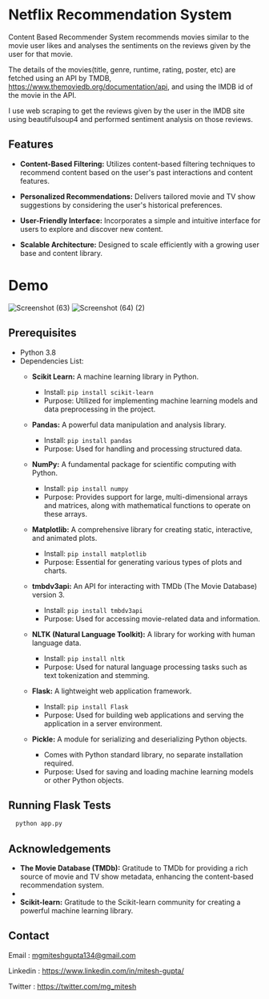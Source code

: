 
# Netflix Recommendation System

Content Based Recommender System recommends movies similar to the movie user likes and analyses the sentiments on the reviews given by the user for that movie.

The details of the movies(title, genre, runtime, rating, poster, etc) are fetched using an API by TMDB, https://www.themoviedb.org/documentation/api, and using the IMDB id of the movie in the API.

I use web scraping to get the reviews given by the user in the IMDB site using beautifulsoup4 and performed sentiment analysis on those reviews.

## Features

- **Content-Based Filtering:** Utilizes content-based filtering techniques to recommend content based on the user's past interactions and content features.
  
- **Personalized Recommendations:** Delivers tailored movie and TV show suggestions by considering the user's historical preferences.
- **User-Friendly Interface:** Incorporates a simple and intuitive interface for users to explore and discover new content.
- **Scalable Architecture:** Designed to scale efficiently with a growing user base and content library.

# Demo

![Screenshot (63)](https://github.com/miteshgupta07/Netflix-Recommendation-System/assets/111682782/a4f7bda0-297e-4de7-bae4-94d4658ae06d)
![Screenshot (64) (2)](https://github.com/miteshgupta07/Netflix-Recommendation-System/assets/111682782/b557c6c4-2793-4ae6-a7b8-db4eaf4afc48)


## Prerequisites
- Python 3.8
- Dependencies List:
  - **Scikit Learn:** A machine learning library in Python.
    - Install: `pip install scikit-learn`
    - Purpose: Utilized for implementing machine learning models and data preprocessing in the project.

  - **Pandas:** A powerful data manipulation and analysis library.
    - Install: `pip install pandas`
    - Purpose: Used for handling and processing structured data.

  - **NumPy:** A fundamental package for scientific computing with Python.
    - Install: `pip install numpy`
    - Purpose: Provides support for large, multi-dimensional arrays and matrices, along with mathematical functions to operate on these arrays.

  - **Matplotlib:** A comprehensive library for creating static, interactive, and animated plots.
    - Install: `pip install matplotlib`
    - Purpose: Essential for generating various types of plots and charts.

  - **tmbdv3api:** An API for interacting with TMDb (The Movie Database) version 3.
    - Install: `pip install tmbdv3api`
    - Purpose: Used for accessing movie-related data and information.

  - **NLTK (Natural Language Toolkit):** A library for working with human language data.
    - Install: `pip install nltk`
    - Purpose: Used for natural language processing tasks such as text tokenization and stemming.

  - **Flask:** A lightweight web application framework.
    - Install: `pip install Flask`
    - Purpose: Used for building web applications and serving the application in a server environment.

  - **Pickle:** A module for serializing and deserializing Python objects.
    - Comes with Python standard library, no separate installation required.
    - Purpose: Used for saving and loading machine learning models or other Python objects.


## Running Flask Tests

```bash
  python app.py
```
    
## Acknowledgements

- **The Movie Database (TMDb):** Gratitude to TMDb for providing a rich source of movie and TV show metadata, enhancing the content-based recommendation system.
- 
- **Scikit-learn:** Gratitude to the Scikit-learn community for creating a powerful machine learning library.
## Contact
Email : mgmiteshgupta134@gmail.com

Linkedin : https://www.linkedin.com/in/mitesh-gupta/

Twitter : https://twitter.com/mg_mitesh
